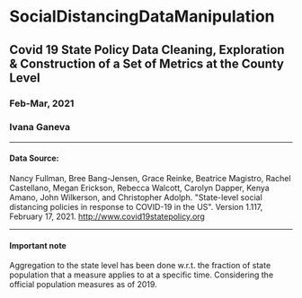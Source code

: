 # SocialDistancingDataManipulation
 
## Covid 19 State Policy Data Cleaning, Exploration & Construction of a Set of Metrics at the County Level

### Feb-Mar, 2021
### Ivana Ganeva

_____________________________________________________________________________________________
#### Data Source:
Nancy Fullman, Bree Bang-Jensen, Grace Reinke, Beatrice Magistro, Rachel Castellano, Megan Erickson, Rebecca Walcott, Carolyn Dapper, Kenya Amano, John Wilkerson, and Christopher Adolph. "State-level social distancing policies in response to COVID-19 in the US". Version 1.117, February 17, 2021. http://www.covid19statepolicy.org
_____________________________________________________________________________________________

#### Important note
Aggregation to the state level has been done w.r.t. the fraction of state population that a measure applies to at a specific time. Considering the official population measures as of 2019.